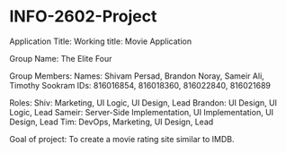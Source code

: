 # INFO-2602-Project

Application Title: Working title: Movie Application

Group Name: The Elite Four

Group Members: 
Names: Shivam Persad, Brandon Noray, Sameir Ali, Timothy Sookram
IDs: 816016854, 816018360, 816022840, 816021689

Roles:
Shiv: Marketing, UI Logic, UI Design, Lead
Brandon: UI Design, UI Logic, Lead
Sameir: Server-Side Implementation, UI Implementation, UI Design, Lead
Tim: DevOps, Marketing, UI Design, Lead

Goal of project:
  To create a movie rating site similar to IMDB.
